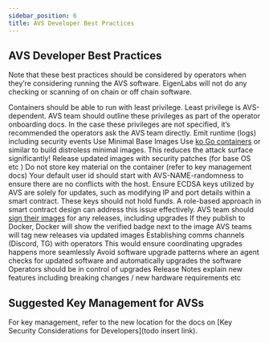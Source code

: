 ```yaml
---
sidebar_position: 6
title: AVS Developer Best Practices
---
```


## AVS Developer Best Practices

Note that these best practices should be considered by operators when they’re considering running the AVS software. EigenLabs will not do any checking or scanning of on chain or off chain software.

Containers should be able to run with least privilege. Least privilege is AVS-dependent. AVS team should outline these privileges as part of the operator onboarding docs. In the case these privileges are not specified, it’s recommended the operators ask the AVS team directly.
Emit runtime (logs) including security events
Use Minimal Base Images
Use [ko Go containers](https://ko.build/) or similar to build distroless minimal images. This reduces the attack surface significantly!
Release updated images with security patches  (for base OS etc )
Do not store key material on the container (refer to key management docs)
Your default user id should start with AVS-NAME-randomness to ensure there are no conflicts with the host.
Ensure ECDSA keys utilized by AVS are solely for updates, such as modifying IP and port details within a smart contract. These keys should not hold funds. A role-based approach in smart contract design can address this issue effectively.
AVS team should [sign their images](https://docs.docker.com/engine/security/trust/) for any releases, including upgrades
If they publish to Docker, Docker will show the verified badge next to the image
AVS teams will tag new releases via updated images
Establishing comms channels (Discord, TG)  with operators
This would ensure coordinating upgrades happens more seamlessly
Avoid software upgrade patterns where an agent checks for updated software and automatically upgrades the software
Operators should be in control of upgrades
Release Notes explain new features including breaking changes / new hardware requirements etc



## Suggested Key Management for AVSs
For key management, refer to the new location for the docs on [Key Security Considerations for Developers](todo insert link).